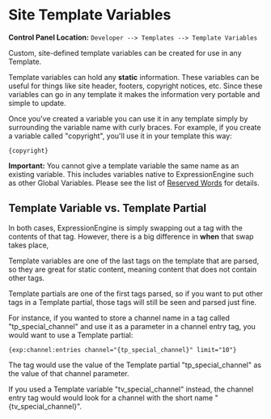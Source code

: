 <!--
    This source file is part of the open source project
    ExpressionEngine User Guide (https://github.com/ExpressionEngine/ExpressionEngine-User-Guide)

    @link      https://expressionengine.com/
    @copyright Copyright (c) 2003-2020, Packet Tide, LLC (https://packettide.com)
    @license   https://expressionengine.com/license Licensed under Apache License, Version 2.0
-->

# Site Template Variables

**Control Panel Location:** `Developer --> Templates --> Template Variables`

Custom, site-defined template variables can be created for use in any Template.

Template variables can hold any **static** information. These variables can be useful for things like site header, footers, copyright notices, etc. Since these variables can go in any template it makes the information very portable and simple to update.

Once you've created a variable you can use it in any template simply by surrounding the variable name with curly braces. For example, if you create a variable called "copyright", you'll use it in your template this way:

    {copyright}

**Important:** You cannot give a template variable the same name as an existing variable. This includes variables native to ExpressionEngine such as other Global Variables. Please see the list of [Reserved Words](general/reserved-words.md) for details.

## Template Variable vs. Template Partial

In both cases, ExpressionEngine is simply swapping out a tag with the contents of that tag. However, there is a big difference in **when** that swap takes place,

Template variables are one of the last tags on the template that are parsed, so they are great for static content, meaning content that does not contain other tags.

Template partials are one of the first tags parsed, so if you want to put other tags in a Template partial, those tags will still be seen and parsed just fine.

For instance, if you wanted to store a channel name in a tag called "tp_special_channel" and use it as a parameter in a channel entry tag, you would want to use a Template partial:

    {exp:channel:entries channel="{tp_special_channel}" limit="10"}

The tag would use the value of the Template partial "tp_special_channel" as the value of that channel parameter.

If you used a Template variable "tv_special_channel" instead, the channel entry tag would would look for a channel with the short name "{tv_special_channel}".
